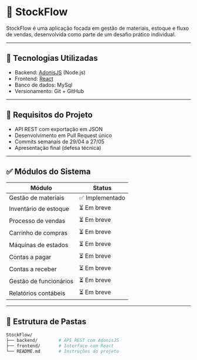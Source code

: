# 🛒 StockFlow

StockFlow é uma aplicação focada em gestão de materiais, estoque e fluxo de vendas, desenvolvida como parte de um desafio prático individual.

---

## 🚀 Tecnologias Utilizadas

- Backend: [AdonisJS](https://adonisjs.com/) (Node.js)
- Frontend: [React](https://reactjs.org/) 
- Banco de dados: MySql 
- Versionamento: Git + GitHub

---

## 📌 Requisitos do Projeto

- API REST com exportação em JSON
- Desenvolvimento em Pull Request único
- Commits semanais de 29/04 a 27/05
- Apresentação final (defesa técnica)

---

## ✅ Módulos do Sistema

| Módulo                    | Status     |
|--------------------------|------------|
| Gestão de materiais      | ✅ Implementado |
| Inventário de estoque    | ⏳ Em breve |
| Processo de vendas       | ⏳ Em breve |
| Carrinho de compras      | ⏳ Em breve |
| Máquinas de estados      | ⏳ Em breve |
| Contas a pagar           | ⏳ Em breve |
| Contas a receber         | ⏳ Em breve |
| Gestão de funcionários   | ⏳ Em breve |
| Relatórios contábeis     | ⏳ Em breve |

---

## 📁 Estrutura de Pastas

```bash
StockFlow/
├── backend/        # API REST com AdonisJS
├── frontend/       # Interface com React
└── README.md       # Instruções do projeto

